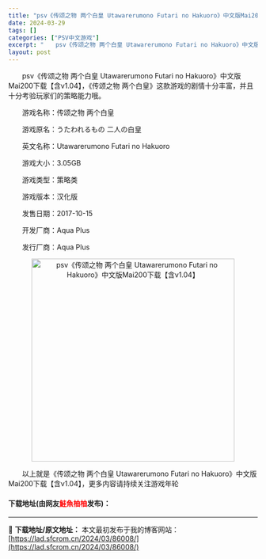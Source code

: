 ```yaml
---
title: "psv《传颂之物 两个白皇 Utawarerumono Futari no Hakuoro》中文版Mai200下载【含v1.04】"
date: 2024-03-29
tags: []
categories: ["PSV中文游戏"]
excerpt: "　　psv《传颂之物 两个白皇 Utawarerumono Futari no Hakuoro》中文版Mai200下载【含v1.04】，《传颂之物 两个白皇》这款游戏的剧情十分丰富，并且十分考验玩家们的策略能力哦。 　　游戏名称：传颂之物 两个白皇 　　游戏原名：うたわれるもの 二人の白皇 　　英文&hellip;"
layout: post
---
```


 <p>　　psv《传颂之物 两个白皇 Utawarerumono Futari no Hakuoro》中文版Mai200下载【含v1.04】，《传颂之物 两个白皇》这款游戏的剧情十分丰富，并且十分考验玩家们的策略能力哦。</p> <p>　　游戏名称：传颂之物 两个白皇</p> <p>　　游戏原名：うたわれるもの 二人の白皇</p> <p>　　英文名称：Utawarerumono Futari no Hakuoro</p> <p>　　游戏大小：3.05GB</p> <p>　　游戏类型：策略类</p> <p>　　游戏版本：汉化版</p> <p>　　发售日期：2017-10-15</p> <p>　　开发厂商：Aqua Plus</p> <p>　　发行厂商：Aqua Plus</p> <p align="center"><img align="" border="0" src="https://lad.sfcrom.cn/wp-content/uploads/2024/03/20240329_660671622c92d.jpg" width="410" alt="psv《传颂之物 两个白皇 Utawarerumono Futari no Hakuoro》中文版Mai200下载【含v1.04】" /></p> <p>　　以上就是《传颂之物 两个白皇 Utawarerumono Futari no Hakuoro》中文版Mai200下载【含v1.04】，更多内容请持续关注游戏年轮</p> <p><h4>下载地址(由网友<font color="red">鮭魚柚柚</font>发布)：</h4></p> 

---
📖 **下载地址/原文地址：** 本文最初发布于我的博客网站：[https://lad.sfcrom.cn/2024/03/86008/](https://lad.sfcrom.cn/2024/03/86008/)
